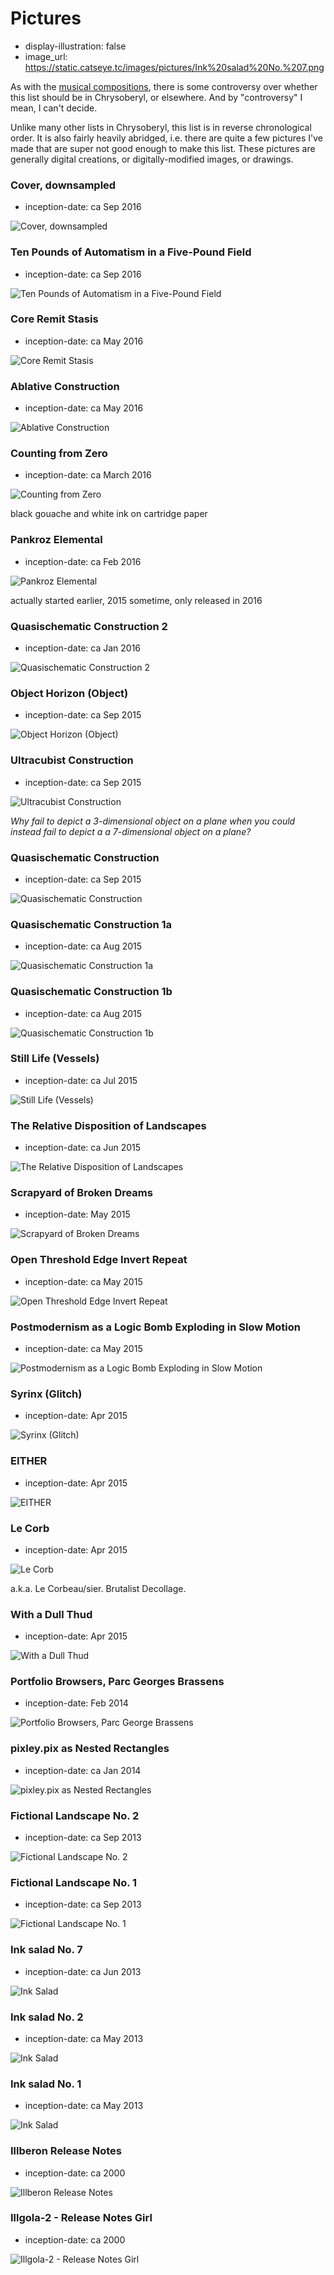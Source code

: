 Pictures
========

*   display-illustration: false
*   image_url: https://static.catseye.tc/images/pictures/Ink%20salad%20No.%207.png

As with the [musical compositions](Musical%20Compositions.md), there is some controversy over whether this list
should be in Chrysoberyl, or elsewhere.  And by "controversy" I mean, I can't decide.

Unlike many other lists in Chrysoberyl, this list is in reverse chronological order.  It is also fairly heavily
abridged, i.e. there are quite a few pictures I've made that are super not good enough to make this list.
These pictures are generally digital creations, or digitally-modified images, or drawings.

### Cover, downsampled

*   inception-date: ca Sep 2016

![Cover, downsampled](https://static.catseye.tc/images/pictures/Cover,%20downsampled.jpg)

### Ten Pounds of Automatism in a Five-Pound Field

*   inception-date: ca Sep 2016

![Ten Pounds of Automatism in a Five-Pound Field](https://static.catseye.tc/images/pictures/Ten%20Pounds%20of%20Automatism%20in%20a%20Five-Pound%20Field.jpg)

### Core Remit Stasis

*   inception-date: ca May 2016

![Core Remit Stasis](https://static.catseye.tc/images/pictures/Core%20Remit%20Stasis.jpg)

### Ablative Construction

*   inception-date: ca May 2016

![Ablative Construction](https://static.catseye.tc/images/pictures/Ablative%20Construction.jpg)

### Counting from Zero

*   inception-date: ca March 2016

![Counting from Zero](https://static.catseye.tc/images/pictures/Counting%20from%20Zero.jpg)

black gouache and white ink on cartridge paper

### Pankroz Elemental

*   inception-date: ca Feb 2016

![Pankroz Elemental](https://static.catseye.tc/images/pictures/Pankroz%20Elemental.jpg)

actually started earlier, 2015 sometime, only released in 2016

### Quasischematic Construction 2

*   inception-date: ca Jan 2016

![Quasischematic Construction 2](https://static.catseye.tc/images/pictures/Quasischematic%20Construction%202.jpg)

### Object Horizon (Object)

*   inception-date: ca Sep 2015

![Object Horizon (Object)](https://static.catseye.tc/images/pictures/Object%20Horizon%20%28Object%29.jpg)

### Ultracubist Construction

*   inception-date: ca Sep 2015

![Ultracubist Construction](https://static.catseye.tc/images/pictures/Ultracubist%20Construction.jpg)

_Why fail to depict a 3-dimensional object on a plane when you could instead fail to depict a a 7-dimensional object on a plane?_

### Quasischematic Construction

*   inception-date: ca Sep 2015

![Quasischematic Construction](https://static.catseye.tc/images/pictures/Quasischematic%20Construction.jpg)

### Quasischematic Construction 1a

*   inception-date: ca Aug 2015

![Quasischematic Construction 1a](https://static.catseye.tc/images/pictures/Quasischematic%20Construction%201a.jpg)

### Quasischematic Construction 1b

*   inception-date: ca Aug 2015

![Quasischematic Construction 1b](https://static.catseye.tc/images/pictures/Quasischematic%20Construction%201b.jpg)

### Still Life (Vessels)

*   inception-date: ca Jul 2015

![Still Life (Vessels)](https://static.catseye.tc/images/pictures/Still%20Life%20%28Vessels%29.jpg)

### The Relative Disposition of Landscapes

*   inception-date: ca Jun 2015

![The Relative Disposition of Landscapes](https://static.catseye.tc/images/pictures/The%20Relative%20Disposition%20of%20Landscapes.jpg)

### Scrapyard of Broken Dreams

*   inception-date: May 2015

![Scrapyard of Broken Dreams](https://static.catseye.tc/images/pictures/Scrapyard%20of%20Broken%20Dreams.jpg)

### Open Threshold Edge Invert Repeat

*   inception-date: ca May 2015

![Open Threshold Edge Invert Repeat](https://static.catseye.tc/images/pictures/Open%20Threshold%20Edge%20Invert%20Repeat.jpg)

### Postmodernism as a Logic Bomb Exploding in Slow Motion

*   inception-date: ca May 2015

![Postmodernism as a Logic Bomb Exploding in Slow Motion](https://static.catseye.tc/images/pictures/Postmodernism%20as%20a%20Logic%20Bomb%20Exploding%20in%20Slow%20Motion.jpg)

### Syrinx (Glitch)

*   inception-date: Apr 2015

![Syrinx (Glitch)](https://static.catseye.tc/images/pictures/Syrinx%20%28Glitch%29.jpg)

### EITHER

*   inception-date: Apr 2015

![EITHER](https://static.catseye.tc/images/pictures/EITHER.jpg)

### Le Corb

*   inception-date: Apr 2015

![Le Corb](https://static.catseye.tc/images/pictures/Le%20Corb.jpg)

a.k.a. Le Corbeau/sier.  Brutalist Decollage.

### With a Dull Thud

*   inception-date: Apr 2015

![With a Dull Thud](https://static.catseye.tc/images/pictures/With%20a%20Dull%20Thud.jpg)

### Portfolio Browsers, Parc Georges Brassens

*   inception-date: Feb 2014

![Portfolio Browsers, Parc George Brassens](https://static.catseye.tc/images/pictures/Portfolio%20Browsers,%20Parc%20George%20Brassens.jpg)

### pixley.pix as Nested Rectangles

*   inception-date: ca Jan 2014

![pixley.pix as Nested Rectangles](https://static.catseye.tc/images/generated/Pixley.png)

### Fictional Landscape No. 2

*   inception-date: ca Sep 2013

![Fictional Landscape No. 2](https://static.catseye.tc/images/pictures/Fictional%20Landscape%20No.%202.jpg)

### Fictional Landscape No. 1

*   inception-date: ca Sep 2013

![Fictional Landscape No. 1](https://static.catseye.tc/images/pictures/Fictional%20Landscape%20No.%201.jpg)

### Ink salad No. 7

*   inception-date: ca Jun 2013

![Ink Salad](https://static.catseye.tc/images/pictures/Ink%20salad%20No.%207.png)

### Ink salad No. 2

*   inception-date: ca May 2013

![Ink Salad](https://static.catseye.tc/images/pictures/Ink%20salad%20No.%202.png)

### Ink salad No. 1

*   inception-date: ca May 2013

![Ink Salad](https://static.catseye.tc/images/pictures/Ink%20salad%20No.%201.png)

### Illberon Release Notes

*   inception-date: ca 2000

![Illberon Release Notes](https://catseye.tc/modules/illgol-grand-mal/3.%20Illberon/doc/irl-may.jpg)

### Illgola-2 - Release Notes Girl

*   inception-date: ca 2000

![Illgola-2 - Release Notes Girl](https://catseye.tc/modules/illgol-grand-mal/2.%20Illgola-2/doc/release_notes_girl.gif)
